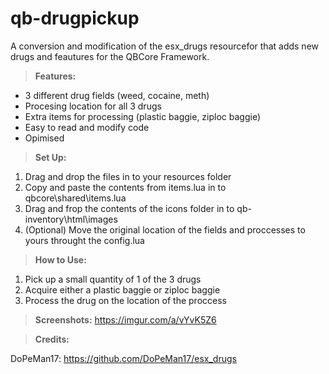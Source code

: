 # qb-drugpickup
A conversion and modification of the esx_drugs resourcefor that adds new drugs and feautures for the QBCore Framework.

> **Features:**
* 3 different drug fields (weed, cocaine, meth)
* Procesing location for all 3 drugs
* Extra items for processing (plastic baggie, ziploc baggie)
* Easy to read and modify code
* Opimised

> **Set Up:**

1. Drag and drop the files in to your resources folder
2. Copy and paste the contents from items.lua in to qbcore\shared\items.lua
3. Drag and frop the contents of the icons folder in to qb-inventory\html\images
4. (Optional) Move the original location of the fields and proccesses to yours throught the config.lua

> **How to Use:**
1. Pick up a small quantity of 1 of the 3 drugs
2. Acquire either a plastic baggie or ziploc baggie
3. Process the drug on the location of the proccess

> **Screenshots:**
https://imgur.com/a/vYvK5Z6

> **Credits:**

DoPeMan17: https://github.com/DoPeMan17/esx_drugs
